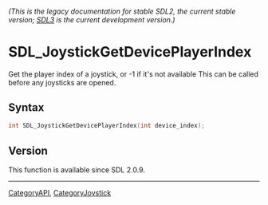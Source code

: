 ###### (This is the legacy documentation for stable SDL2, the current stable version; [SDL3](https://wiki.libsdl.org/SDL3/) is the current development version.)
# SDL_JoystickGetDevicePlayerIndex

Get the player index of a joystick, or -1 if it's not available This can be called before any joysticks are opened.

## Syntax

```c
int SDL_JoystickGetDevicePlayerIndex(int device_index);

```

## Version

This function is available since SDL 2.0.9.

----
[CategoryAPI](CategoryAPI), [CategoryJoystick](CategoryJoystick)

